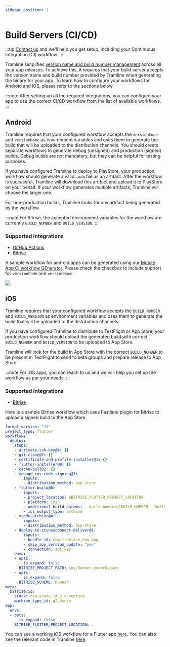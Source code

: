 ```yaml
---
sidebar_position: 1
---
```


# Build Servers (CI/CD)

:::tip
[Contact us](/getting-support) and we'll help you get setup, including your Continuous Integration (CI) workflow.
:::

Tramline simplifies [version name and build number management](docs/automations.mdx#managing-version-names-and-build-numbers) across all your app releases. To achieve this, it requires that your build server accepts the version name and build number provided by Tramline when generating the binary for your app. To learn how to configure your workflows for Android and iOS, please refer to the sections below.

:::note
After setting up all the required integrations, you can configure your app to use the correct CI/CD workflow from the list of available workflows.
:::

## Android

Tramline requires that your configured workflow accepts the `versionCode` and `versionName` as environment variables and uses them to generate the build that will be uploaded to the distribution channels. You should create separate workflows to generate debug (unsigned) and production (signed) builds. Debug builds are not mandatory, but they can be helpful for testing purposes.

If you have configured Tramline to deploy to PlayStore, your production workflow should generate a valid `.aab` file as an artifact. After the workflow is successful, Tramline will download this artifact and upload it to PlayStore on your behalf. If your workflow generates multiple artifacts, Tramline will choose the larger one.

For non-production builds, Tramline looks for any artifact being generated by the workflow.

:::note
For Bitrise, the accepted environment variables for the workflow are currently `BUILD_NUMBER` and `BUILD_VERSION`.
:::

### Supported integrations

- [GitHub Actions](github)
- [Bitrise](bitrise)

A sample workflow for android apps can be generated using our [Mobile App CI workflow GEnerator](https://macige.tramline.app/). Please check the checkbox to include support for `versionCode` and `versionName`.

![](/img/macige.png)


## iOS

Tramline requires that your configured workflow accepts the `BUILD_NUMBER` and `BUILD_VERSION` as environment variables and uses them to generate the build that will be uploaded to the distribution channels.

If you have configured Tramline to distribute to TestFlight or App Store, your production workflow should upload the generated build with correct `BUILD_NUMBER` and `BUILD_VERSION` to be uploaded to App Store.

Tramline will look for the build in App Store with the correct `BUILD_NUMBER` to be present in TestFlight to send to beta groups and prepare release to App Store.

:::note
For iOS apps, you can reach to us and we will help you set up the workflow as per your needs.
:::

### Supported integrations

- [Bitrise](bitrise)

Here is a sample Bitrise workflow which uses Fastlane plugin for Bitrise to upload a signed build to the App Store.

```yaml
format_version: "11"
project_type: flutter
workflows:
  deploy:
    steps:
    - activate-ssh-key@4: {}
    - git-clone@7: {}
    - certificate-and-profile-installer@1: {}
    - flutter-installer@0: {}
    - cache-pull@2: {}
    - manage-ios-code-signing@1:
        inputs:
        - distribution_method: app-store
    - flutter-build@0:
        inputs:
        - project_location: $BITRISE_FLUTTER_PROJECT_LOCATION
        - platform: ios
        - additional_build_params: --build-number=$BUILD_NUMBER --build-name=$BUILD_VERSION
        - ios_output_type: archive
    - xcode-archive@4:
        inputs:
        - distribution_method: app-store
    - deploy-to-itunesconnect-deliver@2:
        inputs:
        - bundle_id: com.tramline.new_app
        - skip_app_version_update: "yes"
        - connection: api_key
    envs:
    - opts:
        is_expand: false
      BITRISE_PROJECT_PATH: ios/Runner.xcworkspace
    - opts:
        is_expand: false
      BITRISE_SCHEME: Runner
meta:
  bitrise.io:
    stack: osx-xcode-14.2.x-ventura
    machine_type_id: g2.4core
app:
  envs:
  - opts:
      is_expand: false
    BITRISE_FLUTTER_PROJECT_LOCATION: .
```

You can see a working iOS workflow for a Flutter app [here](https://github.com/tramlinehq/ueno/blob/main-ios/bitrise.yml). You can also see the relevant code in Tramline [here](https://github.com/tramlinehq/tramline/blob/main/app/libs/installations/bitrise/api.rb#L50).
